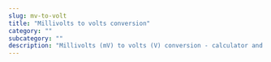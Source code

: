 ```yaml
---
slug: mv-to-volt
title: "Millivolts to volts conversion"
category: ""
subcategory: ""
description: "Millivolts (mV) to volts (V) conversion - calculator and how to convert."
---
```


